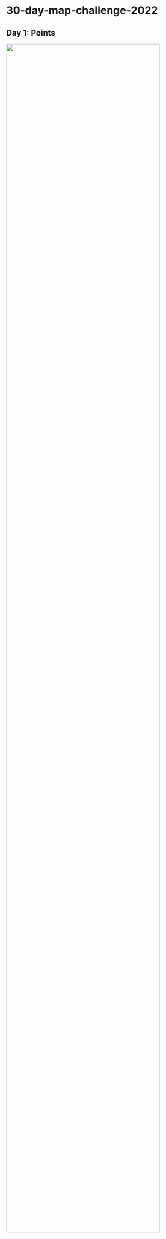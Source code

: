 # 30-day-map-challenge-2022

## Day 1: Points
<img src='https://github.com/samiaab1990/30-day-map-challenge-2022/blob/ca9cc8d630f607afc0ce7084b1827c500871bc16/points/languages.png' width='90%' height='90%'>
